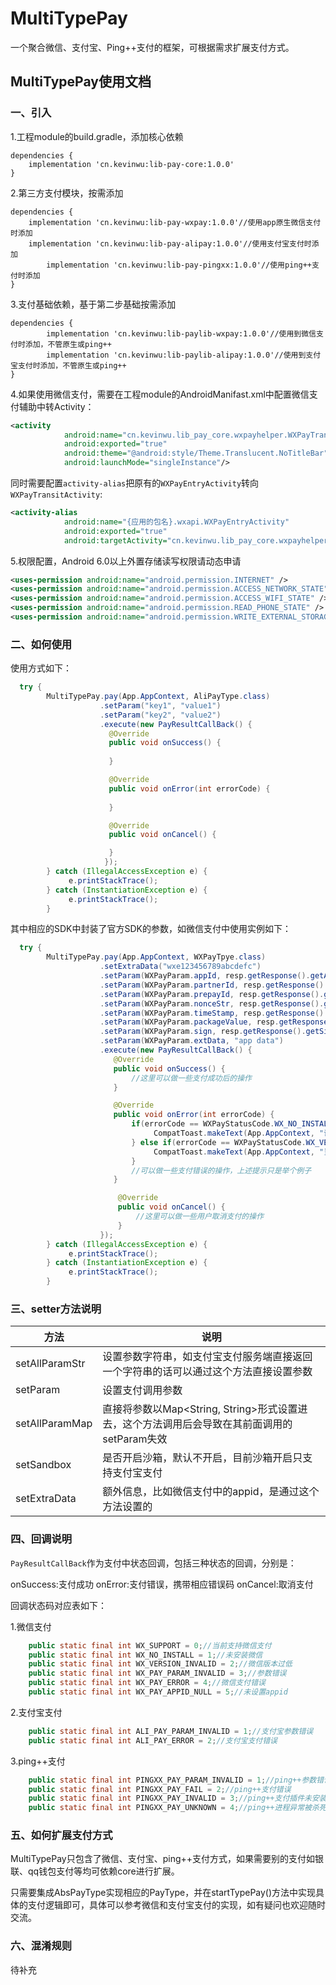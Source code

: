 # MultiTypePay

一个聚合微信、支付宝、Ping++支付的框架，可根据需求扩展支付方式。

## MultiTypePay使用文档

### 一、引入

1.工程module的build.gradle，添加核心依赖

``` grovvy
dependencies {
	implementation 'cn.kevinwu:lib-pay-core:1.0.0'
}
```
2.第三方支付模块，按需添加
``` grovvy
dependencies {
	implementation 'cn.kevinwu:lib-pay-wxpay:1.0.0'//使用app原生微信支付时添加
   	implementation 'cn.kevinwu:lib-pay-alipay:1.0.0'//使用支付宝支付时添加
    	implementation 'cn.kevinwu:lib-pay-pingxx:1.0.0'//使用ping++支付时添加
}
```

3.支付基础依赖，基于第二步基础按需添加

``` grovvy
dependencies {
    	implementation 'cn.kevinwu:lib-paylib-wxpay:1.0.0'//使用到微信支付时添加，不管原生或ping++
    	implementation 'cn.kevinwu:lib-paylib-alipay:1.0.0'//使用到支付宝支付时添加，不管原生或ping++
}
```
4.如果使用微信支付，需要在工程module的AndroidManifast.xml中配置微信支付辅助中转Activity：

``` xml
<activity
            android:name="cn.kevinwu.lib_pay_core.wxpayhelper.WXPayTransitActivity"
            android:exported="true"
            android:theme="@android:style/Theme.Translucent.NoTitleBar"
            android:launchMode="singleInstance"/>
```

同时需要配置`activity-alias`把原有的`WXPayEntryActivity`转向`WXPayTransitActivity`:

``` xml
<activity-alias
            android:name="{应用的包名}.wxapi.WXPayEntryActivity"
            android:exported="true"
            android:targetActivity="cn.kevinwu.lib_pay_core.wxpayhelper.WXPayTransitActivity" />
```

5.权限配置，Android 6.0以上外置存储读写权限请动态申请
``` xml
<uses-permission android:name="android.permission.INTERNET" />
<uses-permission android:name="android.permission.ACCESS_NETWORK_STATE" />
<uses-permission android:name="android.permission.ACCESS_WIFI_STATE" />
<uses-permission android:name="android.permission.READ_PHONE_STATE" />
<uses-permission android:name="android.permission.WRITE_EXTERNAL_STORAGE" />
```

### 二、如何使用

使用方式如下：

``` java
  try {
        MultiTypePay.pay(App.AppContext, AliPayType.class)
                    .setParam("key1", "value1")
                    .setParam("key2", "value2")
                    .execute(new PayResultCallBack() {
                      @Override
                      public void onSuccess() {
                                                    
                      }

                      @Override
                      public void onError(int errorCode) {
                                                  
                      }

                      @Override
                      public void onCancel() {

                      }
                     });
        } catch (IllegalAccessException e) {
             e.printStackTrace();
        } catch (InstantiationException e) {
             e.printStackTrace();
        }
```

其中相应的SDK中封装了官方SDK的参数，如微信支付中使用实例如下：

``` java
  try {
        MultiTypePay.pay(App.AppContext, WXPayTpye.class)
                    .setExtraData("wxe123456789abcdefc")
                    .setParam(WXPayParam.appId, resp.getResponse().getAppid())
                    .setParam(WXPayParam.partnerId, resp.getResponse().getPartnerid())
                    .setParam(WXPayParam.prepayId, resp.getResponse().getPrepayid())
                    .setParam(WXPayParam.nonceStr, resp.getResponse().getNoncestr())
                    .setParam(WXPayParam.timeStamp, resp.getResponse().getTimestamp())
                    .setParam(WXPayParam.packageValue, resp.getResponse().getPkg())
                    .setParam(WXPayParam.sign, resp.getResponse().getSign())
                    .setParam(WXPayParam.extData, "app data")
                    .execute(new PayResultCallBack() {
                       @Override
                       public void onSuccess() {
                           //这里可以做一些支付成功后的操作
                       }

                       @Override
                       public void onError(int errorCode) {
                           if(errorCode == WXPayStatusCode.WX_NO_INSTALL){
                                CompatToast.makeText(App.AppContext, "请先安装微信客户端").show();
                           } else if(errorCode == WXPayStatusCode.WX_VERSION_INVALID) {
                                CompatToast.makeText(App.AppContext, "当前微信版本不支持此功能，请更新微信").show();
                           }
                           //可以做一些支付错误的操作，上述提示只是举个例子
                       }

                        @Override
                        public void onCancel() {
							//这里可以做一些用户取消支付的操作
                        }
                    });
        } catch (IllegalAccessException e) {
             e.printStackTrace();
        } catch (InstantiationException e) {
             e.printStackTrace();
        }
```

### 三、setter方法说明

| 方法 | 说明 |
| --- | --- |
| setAllParamStr | 设置参数字符串，如支付宝支付服务端直接返回一个字符串的话可以通过这个方法直接设置参数 |
| setParam | 设置支付调用参数 | 
| setAllParamMap | 直接将参数以Map<String, String>形式设置进去，这个方法调用后会导致在其前面调用的setParam失效 |
| setSandbox | 是否开启沙箱，默认不开启，目前沙箱开启只支持支付宝支付 |
| setExtraData | 额外信息，比如微信支付中的appid，是通过这个方法设置的 |

### 四、回调说明

`PayResultCallBack`作为支付中状态回调，包括三种状态的回调，分别是：

onSuccess:支付成功
onError:支付错误，携带相应错误码
onCancel:取消支付

回调状态码对应表如下：

1.微信支付

``` java
    public static final int WX_SUPPORT = 0;//当前支持微信支付
    public static final int WX_NO_INSTALL = 1;//未安装微信
    public static final int WX_VERSION_INVALID = 2;//微信版本过低
    public static final int WX_PAY_PARAM_INVALID = 3;//参数错误
    public static final int WX_PAY_ERROR = 4;//微信支付错误
    public static final int WX_PAY_APPID_NULL = 5;//未设置appid
```
2.支付宝支付
``` java
    public static final int ALI_PAY_PARAM_INVALID = 1;//支付宝参数错误
    public static final int ALI_PAY_ERROR = 2;//支付宝支付错误
```

3.ping++支付
``` java
    public static final int PINGXX_PAY_PARAM_INVALID = 1;//ping++参数错误
    public static final int PINGXX_PAY_FAIL = 2;//ping++支付错误
    public static final int PINGXX_PAY_INVALID = 3;//ping++支付插件未安装
    public static final int PINGXX_PAY_UNKNOWN = 4;//ping++进程异常被杀死错误
```

### 五、如何扩展支付方式

MultiTypePay只包含了微信、支付宝、ping++支付方式，如果需要别的支付如银联、qq钱包支付等均可依赖core进行扩展。

只需要集成AbsPayType实现相应的PayType，并在startTypePay()方法中实现具体的支付逻辑即可，具体可以参考微信和支付宝支付的实现，如有疑问也欢迎随时交流。

### 六、混淆规则

待补充






